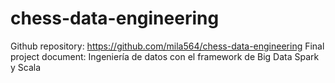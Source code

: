 # chess-data-engineering

Github repository: https://github.com/mila564/chess-data-engineering
Final project document: Ingeniería de datos con el framework de Big Data Spark y Scala
